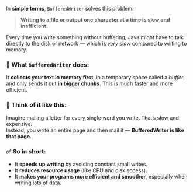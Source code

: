 In **simple terms**, `BufferedWriter` solves this problem:

> **Writing to a file or output one character at a time is slow and inefficient.**

Every time you write something without buffering, Java might have to talk directly to the disk or network — which is *very slow* compared to writing to memory.

### 🔧 What `BufferedWriter` does:
It **collects your text in memory first**, in a temporary space called a *buffer*, and only sends it out **in bigger chunks**. This is much faster and more efficient.

### 🧠 Think of it like this:
Imagine mailing a letter for every single word you write. That’s slow and expensive.  
Instead, you write an entire page and then mail it — **BufferedWriter is like that page.**

### ✅ So in short:
- It **speeds up writing** by avoiding constant small writes.
- It **reduces resource usage** (like CPU and disk access).
- It **makes your programs more efficient and smoother**, especially when writing lots of data.

